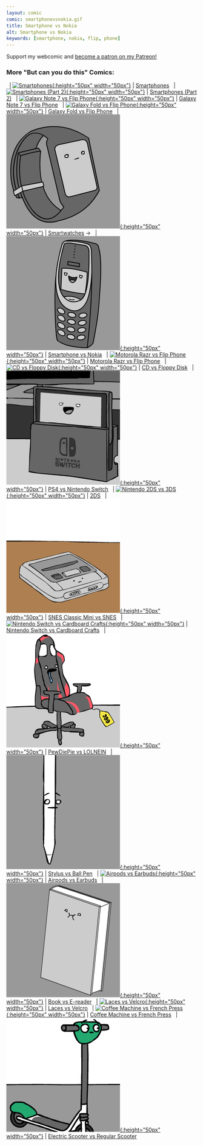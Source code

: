 ```yaml
---
layout: comic
comic: smartphonevsnokia.gif
title: Smartphone vs Nokia
alt: Smartphone vs Nokia
keywords: [smartphone, nokia, flip, phone]
---
```


Support my webcomic and [become a patron on my Patreon!](https://www.patreon.com/lolnein)

### More "But can you do this" Comics:

&nbsp; | [![Smartphones](/thumbs/smartphones.png){:height="50px" width="50px"}](https://lolnein.com/2013/08/28/smartphones/) | [Smartphones](https://lolnein.com/2013/08/28/smartphones/)
&nbsp; | [![Smartphones (Part 2)](/thumbs/smartphones2.png){:height="50px" width="50px"}](https://lolnein.com/2014/10/01/smartphones2/) | [Smartphones (Part 2)](https://lolnein.com/2014/10/01/smartphones2/)
&nbsp; | [![Galaxy Note 7 vs Flip Phone](/thumbs/galaxynote7vsflipphone.png){:height="50px" width="50px"}](https://lolnein.com/2016/09/12/galaxynote7vsflipphone/) | [Galaxy Note 7 vs Flip Phone](https://lolnein.com/2016/09/12/galaxynote7vsflipphone/)
&nbsp; | [![Galaxy Fold vs Flip Phone](/thumbs/galaxyfoldvsflipphone.png){:height="50px" width="50px"}](https://lolnein.com/2019/04/27/galaxyfoldvsflipphone/) | [Galaxy Fold vs Flip Phone](https://lolnein.com/2019/04/27/galaxyfoldvsflipphone/)
&nbsp; | [![Smartwatches](/thumbs/smartwatches.png){:height="50px" width="50px"}](https://lolnein.com/2015/04/24/smartwatches/) | [Smartwatches](https://lolnein.com/2015/04/24/smartwatches/)
&rarr; &nbsp; | [![Smartphone vs Nokia](/thumbs/smartphonevsnokia.png){:height="50px" width="50px"}](https://lolnein.com/2016/09/16/smartphonevsnokia/) | [Smartphone vs Nokia](https://lolnein.com/2016/09/16/smartphonevsnokia/)
&nbsp; | [![Motorola Razr vs Flip Phone](/thumbs/motorolarazrvsflipphone.png){:height="50px" width="50px"}](https://lolnein.com/2019/11/16/motorolarazrvsflipphone/) | [Motorola Razr vs Flip Phone](https://lolnein.com/2019/11/16/motorolarazrvsflipphone/)
&nbsp; | [![CD vs Floppy Disk](/thumbs/cdvsfloppydisk.png){:height="50px" width="50px"}](https://lolnein.com/2015/05/11/cdvsfloppydisk/) | [CD vs Floppy Disk](https://lolnein.com/2015/05/11/cdvsfloppydisk/)
&nbsp; | [![PS4 vs Nintendo Switch](/thumbs/ps4vsnintendoswitch.png){:height="50px" width="50px"}](https://lolnein.com/2016/10/21/ps4vsnintendoswitch/) | [PS4 vs Nintendo Switch](https://lolnein.com/2016/10/21/ps4vsnintendoswitch/)
&nbsp; | [![Nintendo 2DS vs 3DS](/thumbs/2ds.png){:height="50px" width="50px"}](https://lolnein.com/2013/09/06/2ds/) | [2DS](https://lolnein.com/2013/09/06/2ds/)
&nbsp; | [![SNES Classic Mini vs SNES](/thumbs/snesclassicminivssnes.png){:height="50px" width="50px"}](https://lolnein.com/2017/06/27/snesclassicminivssnes/) | [SNES Classic Mini vs SNES](https://lolnein.com/2017/06/27/snesclassicminivssnes/)
&nbsp; | [![Nintendo Switch vs Cardboard Crafts](/thumbs/nintendoswitchvscardboardcrafts.png){:height="50px" width="50px"}](https://lolnein.com/2018/01/18/nintendoswitchvscardboardcrafts/) | [Nintendo Switch vs Cardboard Crafts](https://lolnein.com/2018/01/18/nintendoswitchvscardboardcrafts/)
&nbsp; | [![PewDiePie vs LOLNEIN](/thumbs/pewdiepievslolnein.png){:height="50px" width="50px"}](https://lolnein.com/2018/01/20/pewdiepievslolnein/) | [PewDiePie vs LOLNEIN](https://lolnein.com/2018/01/20/pewdiepievslolnein/)
&nbsp; | [![Stylus vs Ball Pen](/thumbs/stylusvsballpen.png){:height="50px" width="50px"}](https://lolnein.com/2015/09/25/stylusvsballpen/) | [Stylus vs Ball Pen](https://lolnein.com/2015/09/25/stylusvsballpen/)
&nbsp; | [![Airpods vs Earbuds](/thumbs/airpodsvsearbuds.png){:height="50px" width="50px"}](https://lolnein.com/2016/09/08/airpodsvsearbuds/) | [Airpods vs Earbuds](https://lolnein.com/2016/09/08/airpodsvsearbuds/)
&nbsp; | [![Book vs E-reader](/thumbs/bookvsereader.png){:height="50px" width="50px"}](https://lolnein.com/2016/03/03/bookvsereader/) | [Book vs E-reader](https://lolnein.com/2016/03/03/bookvsereader/)
&nbsp; | [![Laces vs Velcro](/thumbs/lacesvsvelcro.png){:height="50px" width="50px"}](https://lolnein.com/2016/07/28/lacesvsvelcro/) | [Laces vs Velcro](https://lolnein.com/2016/07/28/lacesvsvelcro/)
&nbsp; | [![Coffee Machine vs French Press](/thumbs/coffeemachinevsfrenchpress.png){:height="50px" width="50px"}](https://lolnein.com/2019/10/29/coffeemachinevsfrenchpress/) | [Coffee Machine vs French Press](https://lolnein.com/2019/10/29/coffeemachinevsfrenchpress/)
&nbsp; | [![Electric Scooter vs Regular Scooter](/thumbs/electricscootervsregularscooter.png){:height="50px" width="50px"}](https://lolnein.com/2019/11/12/electricscootervsregularscooter/) | [Electric Scooter vs Regular Scooter](https://lolnein.com/2019/11/12/electricscootervsregularscooter/)